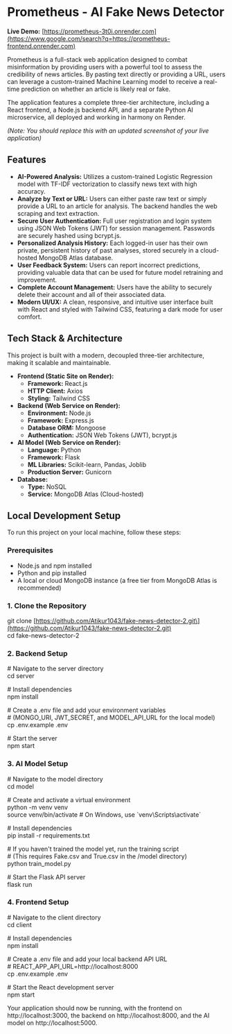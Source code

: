 # **Prometheus \- AI Fake News Detector**

**Live Demo:** [https://prometheus-3t0i.onrender.com](https://www.google.com/search?q=https://prometheus-frontend.onrender.com)

Prometheus is a full-stack web application designed to combat misinformation by providing users with a powerful tool to assess the credibility of news articles. By pasting text directly or providing a URL, users can leverage a custom-trained Machine Learning model to receive a real-time prediction on whether an article is likely real or fake.

The application features a complete three-tier architecture, including a React frontend, a Node.js backend API, and a separate Python AI microservice, all deployed and working in harmony on Render.

*(Note: You should replace this with an updated screenshot of your live application)*

## **Features**

* **AI-Powered Analysis:** Utilizes a custom-trained Logistic Regression model with TF-IDF vectorization to classify news text with high accuracy.  
* **Analyze by Text or URL:** Users can either paste raw text or simply provide a URL to an article for analysis. The backend handles the web scraping and text extraction.  
* **Secure User Authentication:** Full user registration and login system using JSON Web Tokens (JWT) for session management. Passwords are securely hashed using bcrypt.js.  
* **Personalized Analysis History:** Each logged-in user has their own private, persistent history of past analyses, stored securely in a cloud-hosted MongoDB Atlas database.  
* **User Feedback System:** Users can report incorrect predictions, providing valuable data that can be used for future model retraining and improvement.  
* **Complete Account Management:** Users have the ability to securely delete their account and all of their associated data.  
* **Modern UI/UX:** A clean, responsive, and intuitive user interface built with React and styled with Tailwind CSS, featuring a dark mode for user comfort.

## **Tech Stack & Architecture**

This project is built with a modern, decoupled three-tier architecture, making it scalable and maintainable.

* **Frontend (Static Site on Render):**  
  * **Framework:** React.js  
  * **HTTP Client:** Axios  
  * **Styling:** Tailwind CSS  
* **Backend (Web Service on Render):**  
  * **Environment:** Node.js  
  * **Framework:** Express.js  
  * **Database ORM:** Mongoose  
  * **Authentication:** JSON Web Tokens (JWT), bcrypt.js  
* **AI Model (Web Service on Render):**  
  * **Language:** Python  
  * **Framework:** Flask  
  * **ML Libraries:** Scikit-learn, Pandas, Joblib  
  * **Production Server:** Gunicorn  
* **Database:**  
  * **Type:** NoSQL  
  * **Service:** MongoDB Atlas (Cloud-hosted)

## **Local Development Setup**

To run this project on your local machine, follow these steps:

### **Prerequisites**

* Node.js and npm installed  
* Python and pip installed  
* A local or cloud MongoDB instance (a free tier from MongoDB Atlas is recommended)

### **1\. Clone the Repository**

git clone \[https://github.com/Atikur1043/fake-news-detector-2.git\](https://github.com/Atikur1043/fake-news-detector-2.git)  
cd fake-news-detector-2

### **2\. Backend Setup**

\# Navigate to the server directory  
cd server

\# Install dependencies  
npm install

\# Create a .env file and add your environment variables  
\# (MONGO\_URI, JWT\_SECRET, and MODEL\_API\_URL for the local model)  
cp .env.example .env

\# Start the server  
npm start

### **3\. AI Model Setup**

\# Navigate to the model directory  
cd model

\# Create and activate a virtual environment  
python \-m venv venv  
source venv/bin/activate  \# On Windows, use \`venv\\Scripts\\activate\`

\# Install dependencies  
pip install \-r requirements.txt

\# If you haven't trained the model yet, run the training script  
\# (This requires Fake.csv and True.csv in the /model directory)  
python train\_model.py

\# Start the Flask API server  
flask run

### **4\. Frontend Setup**

\# Navigate to the client directory  
cd client

\# Install dependencies  
npm install

\# Create a .env file and add your local backend API URL  
\# REACT\_APP\_API\_URL=http://localhost:8000  
cp .env.example .env

\# Start the React development server  
npm start

Your application should now be running, with the frontend on http://localhost:3000, the backend on http://localhost:8000, and the AI model on http://localhost:5000.